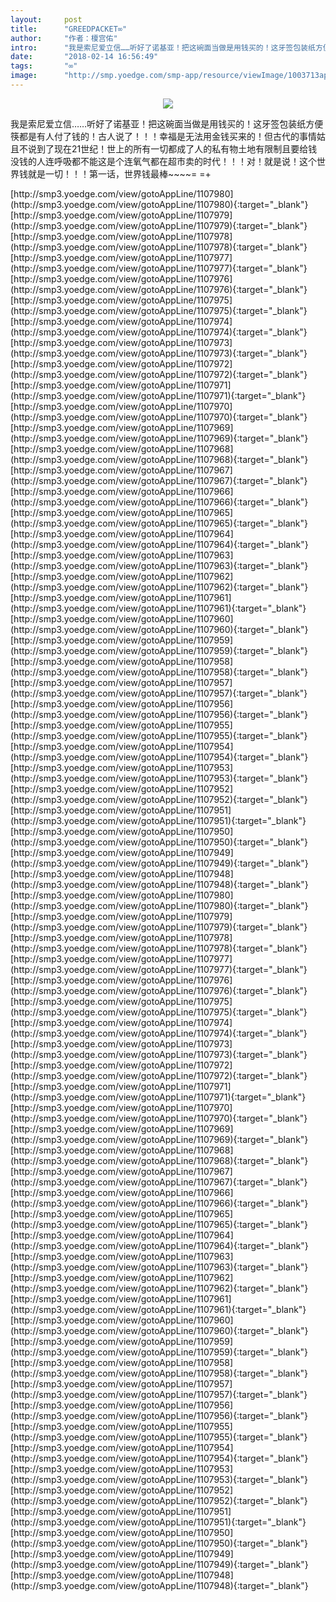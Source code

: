 ```yaml
---
layout:     post
title:      "GREEDPACKET∞"
author:     "作者：榎宫佑"
intro:      "我是索尼爱立信……听好了诺基亚！把这碗面当做是用钱买的！这牙签包装纸方便筷都是有人付了钱的！古人说了！！！幸福是无法用金钱买来的！但古代的事情姑且不说到了现在21世纪！世上的所有一切都成了人的私有物土地有限制且要给钱没钱的人连呼吸都不能这是个连氧气都在超市卖的时代！！！对！就是说！这个世界钱就是一切！！！第一话，世界钱最棒~~~~= =+"
date:       "2018-02-14 16:56:49"
tags:       "∞"
image:      "http://smp.yoedge.com/smp-app/resource/viewImage/1003713appline.png"
---
```

<div style="text-align: center">
<p><img src="http://smp.yoedge.com/smp-app/resource/viewImage/1003713appline.png"/></p>
</div>
<p class="post-meta">
<span>我是索尼爱立信……听好了诺基亚！把这碗面当做是用钱买的！这牙签包装纸方便筷都是有人付了钱的！古人说了！！！幸福是无法用金钱买来的！但古代的事情姑且不说到了现在21世纪！世上的所有一切都成了人的私有物土地有限制且要给钱没钱的人连呼吸都不能这是个连氧气都在超市卖的时代！！！对！就是说！这个世界钱就是一切！！！第一话，世界钱最棒~~~~= =+</span>
</p>
[http://smp3.yoedge.com/view/gotoAppLine/1107980](http://smp3.yoedge.com/view/gotoAppLine/1107980){:target="_blank"}
[http://smp3.yoedge.com/view/gotoAppLine/1107979](http://smp3.yoedge.com/view/gotoAppLine/1107979){:target="_blank"}
[http://smp3.yoedge.com/view/gotoAppLine/1107978](http://smp3.yoedge.com/view/gotoAppLine/1107978){:target="_blank"}
[http://smp3.yoedge.com/view/gotoAppLine/1107977](http://smp3.yoedge.com/view/gotoAppLine/1107977){:target="_blank"}
[http://smp3.yoedge.com/view/gotoAppLine/1107976](http://smp3.yoedge.com/view/gotoAppLine/1107976){:target="_blank"}
[http://smp3.yoedge.com/view/gotoAppLine/1107975](http://smp3.yoedge.com/view/gotoAppLine/1107975){:target="_blank"}
[http://smp3.yoedge.com/view/gotoAppLine/1107974](http://smp3.yoedge.com/view/gotoAppLine/1107974){:target="_blank"}
[http://smp3.yoedge.com/view/gotoAppLine/1107973](http://smp3.yoedge.com/view/gotoAppLine/1107973){:target="_blank"}
[http://smp3.yoedge.com/view/gotoAppLine/1107972](http://smp3.yoedge.com/view/gotoAppLine/1107972){:target="_blank"}
[http://smp3.yoedge.com/view/gotoAppLine/1107971](http://smp3.yoedge.com/view/gotoAppLine/1107971){:target="_blank"}
[http://smp3.yoedge.com/view/gotoAppLine/1107970](http://smp3.yoedge.com/view/gotoAppLine/1107970){:target="_blank"}
[http://smp3.yoedge.com/view/gotoAppLine/1107969](http://smp3.yoedge.com/view/gotoAppLine/1107969){:target="_blank"}
[http://smp3.yoedge.com/view/gotoAppLine/1107968](http://smp3.yoedge.com/view/gotoAppLine/1107968){:target="_blank"}
[http://smp3.yoedge.com/view/gotoAppLine/1107967](http://smp3.yoedge.com/view/gotoAppLine/1107967){:target="_blank"}
[http://smp3.yoedge.com/view/gotoAppLine/1107966](http://smp3.yoedge.com/view/gotoAppLine/1107966){:target="_blank"}
[http://smp3.yoedge.com/view/gotoAppLine/1107965](http://smp3.yoedge.com/view/gotoAppLine/1107965){:target="_blank"}
[http://smp3.yoedge.com/view/gotoAppLine/1107964](http://smp3.yoedge.com/view/gotoAppLine/1107964){:target="_blank"}
[http://smp3.yoedge.com/view/gotoAppLine/1107963](http://smp3.yoedge.com/view/gotoAppLine/1107963){:target="_blank"}
[http://smp3.yoedge.com/view/gotoAppLine/1107962](http://smp3.yoedge.com/view/gotoAppLine/1107962){:target="_blank"}
[http://smp3.yoedge.com/view/gotoAppLine/1107961](http://smp3.yoedge.com/view/gotoAppLine/1107961){:target="_blank"}
[http://smp3.yoedge.com/view/gotoAppLine/1107960](http://smp3.yoedge.com/view/gotoAppLine/1107960){:target="_blank"}
[http://smp3.yoedge.com/view/gotoAppLine/1107959](http://smp3.yoedge.com/view/gotoAppLine/1107959){:target="_blank"}
[http://smp3.yoedge.com/view/gotoAppLine/1107958](http://smp3.yoedge.com/view/gotoAppLine/1107958){:target="_blank"}
[http://smp3.yoedge.com/view/gotoAppLine/1107957](http://smp3.yoedge.com/view/gotoAppLine/1107957){:target="_blank"}
[http://smp3.yoedge.com/view/gotoAppLine/1107956](http://smp3.yoedge.com/view/gotoAppLine/1107956){:target="_blank"}
[http://smp3.yoedge.com/view/gotoAppLine/1107955](http://smp3.yoedge.com/view/gotoAppLine/1107955){:target="_blank"}
[http://smp3.yoedge.com/view/gotoAppLine/1107954](http://smp3.yoedge.com/view/gotoAppLine/1107954){:target="_blank"}
[http://smp3.yoedge.com/view/gotoAppLine/1107953](http://smp3.yoedge.com/view/gotoAppLine/1107953){:target="_blank"}
[http://smp3.yoedge.com/view/gotoAppLine/1107952](http://smp3.yoedge.com/view/gotoAppLine/1107952){:target="_blank"}
[http://smp3.yoedge.com/view/gotoAppLine/1107951](http://smp3.yoedge.com/view/gotoAppLine/1107951){:target="_blank"}
[http://smp3.yoedge.com/view/gotoAppLine/1107950](http://smp3.yoedge.com/view/gotoAppLine/1107950){:target="_blank"}
[http://smp3.yoedge.com/view/gotoAppLine/1107949](http://smp3.yoedge.com/view/gotoAppLine/1107949){:target="_blank"}
[http://smp3.yoedge.com/view/gotoAppLine/1107948](http://smp3.yoedge.com/view/gotoAppLine/1107948){:target="_blank"}
[http://smp3.yoedge.com/view/gotoAppLine/1107980](http://smp3.yoedge.com/view/gotoAppLine/1107980){:target="_blank"}
[http://smp3.yoedge.com/view/gotoAppLine/1107979](http://smp3.yoedge.com/view/gotoAppLine/1107979){:target="_blank"}
[http://smp3.yoedge.com/view/gotoAppLine/1107978](http://smp3.yoedge.com/view/gotoAppLine/1107978){:target="_blank"}
[http://smp3.yoedge.com/view/gotoAppLine/1107977](http://smp3.yoedge.com/view/gotoAppLine/1107977){:target="_blank"}
[http://smp3.yoedge.com/view/gotoAppLine/1107976](http://smp3.yoedge.com/view/gotoAppLine/1107976){:target="_blank"}
[http://smp3.yoedge.com/view/gotoAppLine/1107975](http://smp3.yoedge.com/view/gotoAppLine/1107975){:target="_blank"}
[http://smp3.yoedge.com/view/gotoAppLine/1107974](http://smp3.yoedge.com/view/gotoAppLine/1107974){:target="_blank"}
[http://smp3.yoedge.com/view/gotoAppLine/1107973](http://smp3.yoedge.com/view/gotoAppLine/1107973){:target="_blank"}
[http://smp3.yoedge.com/view/gotoAppLine/1107972](http://smp3.yoedge.com/view/gotoAppLine/1107972){:target="_blank"}
[http://smp3.yoedge.com/view/gotoAppLine/1107971](http://smp3.yoedge.com/view/gotoAppLine/1107971){:target="_blank"}
[http://smp3.yoedge.com/view/gotoAppLine/1107970](http://smp3.yoedge.com/view/gotoAppLine/1107970){:target="_blank"}
[http://smp3.yoedge.com/view/gotoAppLine/1107969](http://smp3.yoedge.com/view/gotoAppLine/1107969){:target="_blank"}
[http://smp3.yoedge.com/view/gotoAppLine/1107968](http://smp3.yoedge.com/view/gotoAppLine/1107968){:target="_blank"}
[http://smp3.yoedge.com/view/gotoAppLine/1107967](http://smp3.yoedge.com/view/gotoAppLine/1107967){:target="_blank"}
[http://smp3.yoedge.com/view/gotoAppLine/1107966](http://smp3.yoedge.com/view/gotoAppLine/1107966){:target="_blank"}
[http://smp3.yoedge.com/view/gotoAppLine/1107965](http://smp3.yoedge.com/view/gotoAppLine/1107965){:target="_blank"}
[http://smp3.yoedge.com/view/gotoAppLine/1107964](http://smp3.yoedge.com/view/gotoAppLine/1107964){:target="_blank"}
[http://smp3.yoedge.com/view/gotoAppLine/1107963](http://smp3.yoedge.com/view/gotoAppLine/1107963){:target="_blank"}
[http://smp3.yoedge.com/view/gotoAppLine/1107962](http://smp3.yoedge.com/view/gotoAppLine/1107962){:target="_blank"}
[http://smp3.yoedge.com/view/gotoAppLine/1107961](http://smp3.yoedge.com/view/gotoAppLine/1107961){:target="_blank"}
[http://smp3.yoedge.com/view/gotoAppLine/1107960](http://smp3.yoedge.com/view/gotoAppLine/1107960){:target="_blank"}
[http://smp3.yoedge.com/view/gotoAppLine/1107959](http://smp3.yoedge.com/view/gotoAppLine/1107959){:target="_blank"}
[http://smp3.yoedge.com/view/gotoAppLine/1107958](http://smp3.yoedge.com/view/gotoAppLine/1107958){:target="_blank"}
[http://smp3.yoedge.com/view/gotoAppLine/1107957](http://smp3.yoedge.com/view/gotoAppLine/1107957){:target="_blank"}
[http://smp3.yoedge.com/view/gotoAppLine/1107956](http://smp3.yoedge.com/view/gotoAppLine/1107956){:target="_blank"}
[http://smp3.yoedge.com/view/gotoAppLine/1107955](http://smp3.yoedge.com/view/gotoAppLine/1107955){:target="_blank"}
[http://smp3.yoedge.com/view/gotoAppLine/1107954](http://smp3.yoedge.com/view/gotoAppLine/1107954){:target="_blank"}
[http://smp3.yoedge.com/view/gotoAppLine/1107953](http://smp3.yoedge.com/view/gotoAppLine/1107953){:target="_blank"}
[http://smp3.yoedge.com/view/gotoAppLine/1107952](http://smp3.yoedge.com/view/gotoAppLine/1107952){:target="_blank"}
[http://smp3.yoedge.com/view/gotoAppLine/1107951](http://smp3.yoedge.com/view/gotoAppLine/1107951){:target="_blank"}
[http://smp3.yoedge.com/view/gotoAppLine/1107950](http://smp3.yoedge.com/view/gotoAppLine/1107950){:target="_blank"}
[http://smp3.yoedge.com/view/gotoAppLine/1107949](http://smp3.yoedge.com/view/gotoAppLine/1107949){:target="_blank"}
[http://smp3.yoedge.com/view/gotoAppLine/1107948](http://smp3.yoedge.com/view/gotoAppLine/1107948){:target="_blank"}



